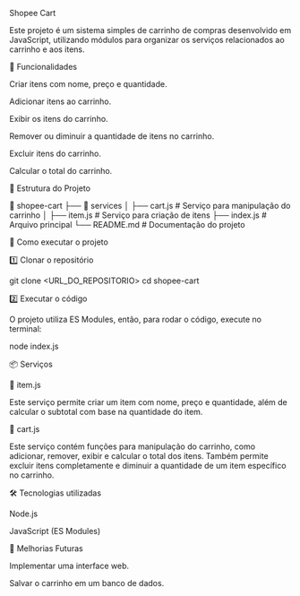 Shopee Cart

Este projeto é um sistema simples de carrinho de compras desenvolvido em JavaScript, utilizando módulos para organizar os serviços relacionados ao carrinho e aos itens.

📌 Funcionalidades

Criar itens com nome, preço e quantidade.

Adicionar itens ao carrinho.

Exibir os itens do carrinho.

Remover ou diminuir a quantidade de itens no carrinho.

Excluir itens do carrinho.

Calcular o total do carrinho.

📂 Estrutura do Projeto

📁 shopee-cart
├── 📁 services
│   ├── cart.js  # Serviço para manipulação do carrinho
│   ├── item.js  # Serviço para criação de itens
├── index.js  # Arquivo principal
└── README.md  # Documentação do projeto

🚀 Como executar o projeto

1️⃣ Clonar o repositório

git clone <URL_DO_REPOSITORIO>
cd shopee-cart

2️⃣ Executar o código

O projeto utiliza ES Modules, então, para rodar o código, execute no terminal:

node index.js

📦 Serviços

📌 item.js

Este serviço permite criar um item com nome, preço e quantidade, além de calcular o subtotal com base na quantidade do item.

📌 cart.js

Este serviço contém funções para manipulação do carrinho, como adicionar, remover, exibir e calcular o total dos itens. Também permite excluir itens completamente e diminuir a quantidade de um item específico no carrinho.

🛠️ Tecnologias utilizadas

Node.js

JavaScript (ES Modules)

📌 Melhorias Futuras

Implementar uma interface web.

Salvar o carrinho em um banco de dados.


